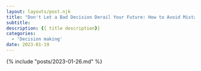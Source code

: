 ```yaml
---
layout: layouts/post.njk
title: "Don't Let a Bad Decision Derail Your Future: How to Avoid Mistakes"
subtitle: 
description: {{ title description}}
categories:
  - 'Decision making'
date: 2023-01-19
---
```


{% include "posts/2023-01-26.md" %}
